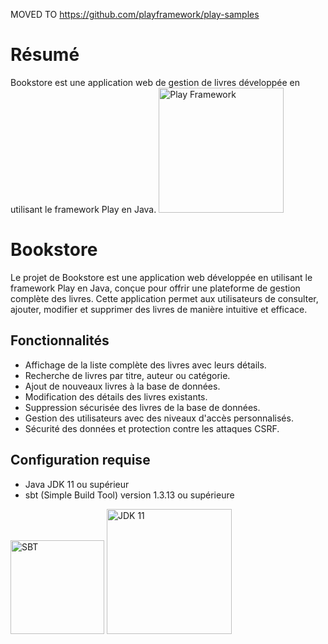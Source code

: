 MOVED TO https://github.com/playframework/play-samples


# Résumé

Bookstore est une application web de gestion de livres développée en utilisant le framework Play en Java.
<img src="https://www.playframework.com/assets/images/logos/play_full_color.png" alt="Play Framework" width="200"/>

# Bookstore
Le projet de Bookstore est une application web développée en utilisant le framework Play en Java, conçue pour offrir une plateforme de gestion complète des livres. Cette application permet aux utilisateurs de consulter, ajouter, modifier et supprimer des livres de manière intuitive et efficace.

## Fonctionnalités

- Affichage de la liste complète des livres avec leurs détails.
- Recherche de livres par titre, auteur ou catégorie.
- Ajout de nouveaux livres à la base de données.
- Modification des détails des livres existants.
- Suppression sécurisée des livres de la base de données.
- Gestion des utilisateurs avec des niveaux d'accès personnalisés.
- Sécurité des données et protection contre les attaques CSRF.

## Configuration requise

- Java JDK 11 ou supérieur
- sbt (Simple Build Tool) version 1.3.13 ou supérieure

<img src="https://www.scala-sbt.org/assets/sbt-logo.svg" alt="SBT" width="150"/> <img src="https://www.oracle.com/a/ocom/img/obic-java-cup.svg" alt="JDK 11" width="200"/> 



